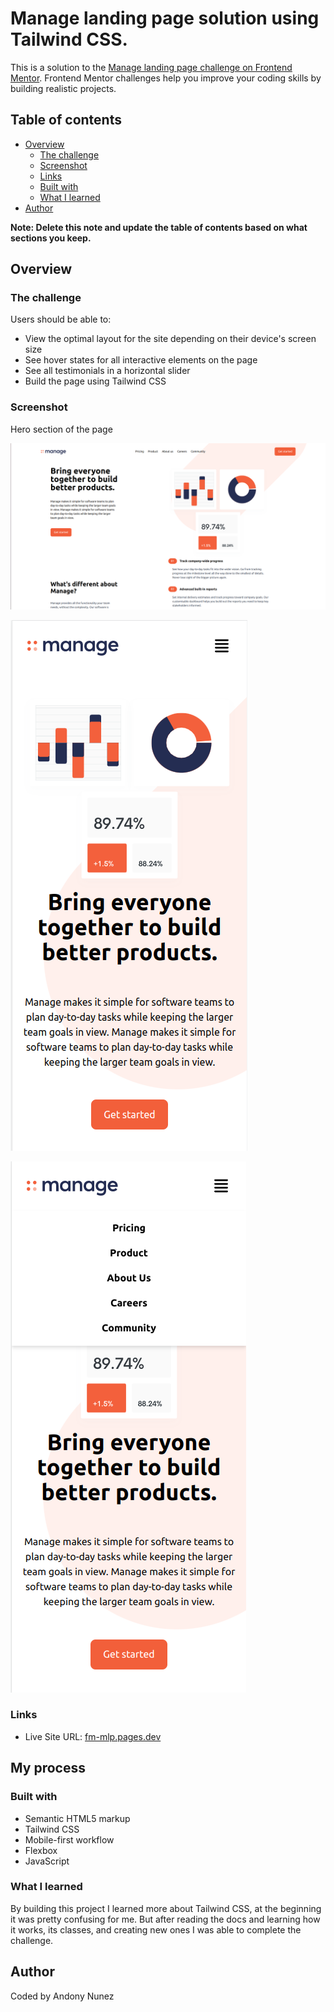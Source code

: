 # Manage landing page solution using Tailwind CSS.

This is a solution to the [Manage landing page challenge on Frontend Mentor](https://www.frontendmentor.io/challenges/manage-landing-page-SLXqC6P5). Frontend Mentor challenges help you improve your coding skills by building realistic projects. 

## Table of contents

- [Overview](#overview)
  - [The challenge](#the-challenge)
  - [Screenshot](#screenshot)
  - [Links](#links)
  - [Built with](#built-with)
  - [What I learned](#what-i-learned)
- [Author](#author)

**Note: Delete this note and update the table of contents based on what sections you keep.**

## Overview

### The challenge

Users should be able to:

- View the optimal layout for the site depending on their device's screen size
- See hover states for all interactive elements on the page
- See all testimonials in a horizontal slider
- Build the page using Tailwind CSS

### Screenshot

Hero section of the page

![](./screenshots/Desktop.png)

![](./screenshots/Mobile.png)

![](./screenshots/MobileHamburgerMenu.png)

### Links

- Live Site URL: [fm-mlp.pages.dev](https://fm-mlp.pages.dev/)

## My process

### Built with

- Semantic HTML5 markup
- Tailwind CSS
- Mobile-first workflow
- Flexbox
- JavaScript

### What I learned

By building this project I learned more about Tailwind CSS, at the beginning it was pretty confusing for me. But after reading the docs and learning how it works, its classes, and creating new ones I was able to complete the challenge.

## Author

Coded by Andony Nunez